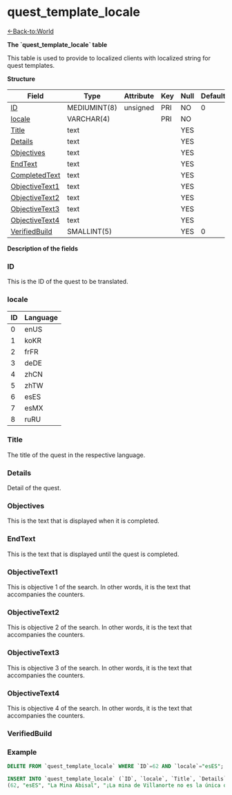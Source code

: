 # quest\_template\_locale

[<-Back-to:World](database-world.md)

**The \`quest\_template\_locale\` table**

This table is used to provide to localized clients with localized string for quest templates.

**Structure**

| Field                | Type         | Attribute | Key | Null | Default | Extra | Comment |
|----------------------|--------------|-----------|-----|------|---------|-------|---------|
| [ID][1]              | MEDIUMINT(8) | unsigned  | PRI | NO   | 0       |       |         |
| [locale][2]          | VARCHAR(4)   |           | PRI | NO   |         |       |         |
| [Title][3]           | text         |           |     | YES  |         |       |         |
| [Details][4]         | text         |           |     | YES  |         |       |         |
| [Objectives][5]      | text         |           |     | YES  |         |       |         |
| [EndText][6]         | text         |           |     | YES  |         |       |         |
| [CompletedText][7]   | text         |           |     | YES  |         |       |         |
| [ObjectiveText1][8]  | text         |           |     | YES  |         |       |         |
| [ObjectiveText2][9]  | text         |           |     | YES  |         |       |         |
| [ObjectiveText3][10] | text         |           |     | YES  |         |       |         |
| [ObjectiveText4][11] | text         |           |     | YES  |         |       |         |
| [VerifiedBuild][12]  | SMALLINT(5)  |           |     | YES  | 0       |       |         |

[1]: #id
[2]: #locale
[3]: #title
[4]: #details
[5]: #objectives
[6]: #endtext
[7]: #completedtext
[8]: #objectivetext1
[9]: #objectivetext2
[10]: #objectivetext3
[11]: #objectivetext4
[12]: #verifiedbuild

**Description of the fields**

### ID

This is the ID of the quest to be translated.

### locale

| ID | Language |
|----|----------|
| 0  | enUS     |
| 1  | koKR     |
| 2  | frFR     |
| 3  | deDE     |
| 4  | zhCN     |
| 5  | zhTW     |
| 6  | esES     |
| 7  | esMX     |
| 8  | ruRU     |

### Title

The title of the quest in the respective language.

### Details

Detail of the quest.

### Objectives

This is the text that is displayed when it is completed.

### EndText

This is the text that is displayed until the quest is completed.

### ObjectiveText1

This is objective 1 of the search.
In other words, it is the text that accompanies the counters.

### ObjectiveText2

This is objective 2 of the search.
In other words, it is the text that accompanies the counters.

### ObjectiveText3

This is objective 3 of the search.
In other words, it is the text that accompanies the counters.

### ObjectiveText4

This is objective 4 of the search.
In other words, it is the text that accompanies the counters.

### VerifiedBuild

### Example
```sql
DELETE FROM `quest_template_locale` WHERE `ID`=62 AND `locale`="esES";

INSERT INTO `quest_template_locale` (`ID`, `locale`, `Title`, `Details`, `Objectives`, `EndText`, `CompletedText`, `ObjectiveText1`, `ObjectiveText2`, `ObjectiveText3`, `ObjectiveText4`, `VerifiedBuild`) VALUES
(62, "esES", "La Mina Abisal", "¡La mina de Villanorte no es la única que tiene problemas! Según mis informes, la Mina Abisal de Elwynn también ha sido ocupada por los kóbolds.$B$BExplora la mina y comprueba la veracidad de mis informes. Luego vuelve aquí. La mina está hacia el sur de Villadorada, entre La Granja Pedregosa y la granja Maclure.", "Explora la Mina Abisal y vuelve junto al alguacil Dughan a Villadorada.", "Explora la Mina Abisal", "Vuelve con: Alguacil Dughan. Zona: Villadorada, Bosque de Elwynn.", "", "", "", "", 18019);
```
